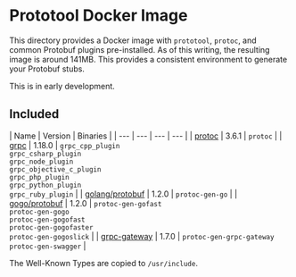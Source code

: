 # Prototool Docker Image

This directory provides a Docker image with `prototool`, `protoc`, and common Protobuf plugins pre-installed. As of
this writing, the resulting image is around 141MB. This provides a consistent environment to generate your Protobuf
stubs.

This is in early development.

## Included

| Name | Version | Binaries |
| --- | --- | --- | --- |
| [protoc] | 3.6.1 | `protoc` |
| [grpc] | 1.18.0 | `grpc_cpp_plugin`<br>`grpc_csharp_plugin`<br>`grpc_node_plugin`<br>`grpc_objective_c_plugin`<br>`grpc_php_plugin`<br>`grpc_python_plugin`<br>`grpc_ruby_plugin` |
| [golang/protobuf] | 1.2.0 | `protoc-gen-go` |
| [gogo/protobuf] | 1.2.0 | `protoc-gen-gofast`<br>`protoc-gen-gogo`<br>`protoc-gen-gogofast`<br>`protoc-gen-gogofaster`<br>`protoc-gen-gogoslick` |
| [grpc-gateway] | 1.7.0 | `protoc-gen-grpc-gateway`<br>`protoc-gen-swagger` |

The Well-Known Types are copied to `/usr/include`.


[protoc]: https://github.com/protocolbuffers/protobuf
[grpc]: https://github.com/grpc/grpc
[golang/protobuf]: https://github.com/golang/protobuf
[gogo/protobuf]: https://github.com/gogo/protobuf
[grpc-gateway]: https://github.com/grpc-ecosystem/grpc-gateway
